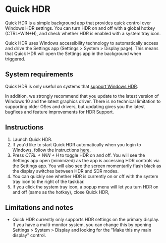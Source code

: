 # Quick HDR
Quick HDR is a simple background app that provides quick control over Windows HDR settings. You can turn HDR on and off with a global hotkey (CTRL+WIN+H), and check whether HDR is enabled with a system tray icon.

Quick HDR uses Windows accessibility technology to automatically access and drive the Settings app (Settings > System > Display page). This means that Quick HDR will open the Settings app in the background when triggered.

## System requirements
Quick HDR is only useful on systems that [support Windows HDR](https://support.microsoft.com/en-us/windows/display-requirements-for-hdr-video-in-windows-10-192f362e-1245-e14d-3d3f-4b3fc606b80f).

In addition, we strongly recommend that you update to the latest version of Windows 10 and the latest graphics driver. There is no technical limitation to supporting older OSes and drivers, but updating gives you the latest bugfixes and feature improvements for HDR Support.

## Instructions
1. Launch Quick HDR.
2. If you'd like to start Quick HDR automatically when you login to Windows, follow the instructions [here](https://support.microsoft.com/en-us/windows/add-an-app-to-run-automatically-at-startup-in-windows-10-150da165-dcd9-7230-517b-cf3c295d89dd).
3. Press *CTRL + WIN + H* to toggle HDR on and off. You will see the Settings app open (minimized) as the app is accessing HDR controls via the Settings app. You will also see the screen momentarily flash black as the display switches between HDR and SDR modes.
4. You can quickly see whether HDR is currently on or off with the system tray icon to the right of the taskbar.
5. If you click the system tray icon, a popup menu will let you turn HDR on and off (same as the hotkey), close Quick HDR, 

## Limitations and notes
* Quick HDR currently only supports HDR settings on the primary display. If you have a multi-monitor system, you can change this by opening Settings > System > Display and looking for the "Make this my main display" control.